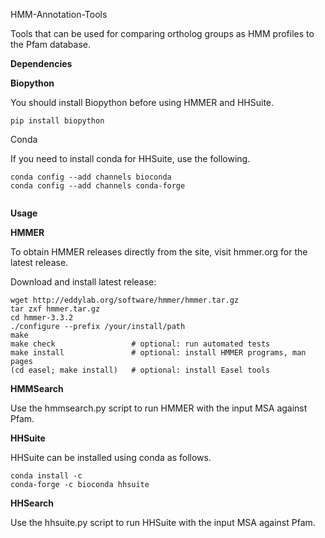 HMM-Annotation-Tools

Tools that can be used for comparing ortholog groups as HMM profiles to the Pfam database.

**Dependencies**

**Biopython**

You should install Biopython before using HMMER and HHSuite.

```pip install biopython```

Conda

If you need to install conda for HHSuite, use the following.

```
conda config --add channels bioconda
conda config --add channels conda-forge
   
   ```



**Usage**


**HMMER**

To obtain HMMER releases directly from the site, visit hmmer.org for the latest release.

Download and install latest release: 

   ```
wget http://eddylab.org/software/hmmer/hmmer.tar.gz
tar zxf hmmer.tar.gz
cd hmmer-3.3.2
./configure --prefix /your/install/path
make
make check                 # optional: run automated tests
make install               # optional: install HMMER programs, man pages
(cd easel; make install)   # optional: install Easel tools
   ```
   
   
**HMMSearch**

Use the hmmsearch.py script to run HMMER with the input MSA against Pfam.


**HHSuite**

HHSuite can be installed using conda as follows.

```
conda install -c
conda-forge -c bioconda hhsuite
```

**HHSearch**

Use the hhsuite.py script to run HHSuite with the input MSA against Pfam.
